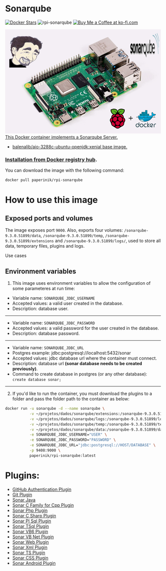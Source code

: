 # Sonarqube

[![Docker Stars](https://img.shields.io/docker/stars/paperinik/rpi-sonarqube.svg)](https://hub.docker.com/r/paperinik/rpi-sonarqube/)
![rpi-sonarqube](https://img.shields.io/docker/pulls/paperinik/rpi-sonarqube)
<a href='https://ko-fi.com/brunocantisano' target='_blank'><img height='15' style='border:0px;height:26px;' src='https://az743702.vo.msecnd.net/cdn/kofi3.png?v=0' border='0' alt='Buy Me a Coffee at ko-fi.com' />

![Raspberry Pi 4](files/raspberry.png)
This Docker container implements a Sonarqube Server.

 * balenalib/aio-3288c-ubuntu-openjdk:xenial base image.
 
### Installation from [Docker registry hub](https://registry.hub.docker.com/u/paperinik/rpi-sonarqube/).

You can download the image with the following command:

```bash
docker pull paperinik/rpi-sonarqube
```

# How to use this image

Exposed ports and volumes
----

The image exposes port `9000`. Also, exports four volumes: `/sonarqube-9.3.0.51899/data`, `/sonarqube-9.3.0.51899/temp`, `/sonarqube-9.3.0.51899/extensions` and `/sonarqube-9.3.0.51899/logs/`, used to store all data, temporary files, plugins and logs.

Use cases

Environment variables
----

1) This image uses environment variables to allow the configuration of some parameteres at run time:

* Variable name: `SONARQUBE_JDBC_USERNAME`
* Accepted values: a valid user created in the database.
* Description: database user.

----

* Variable name: `SONARQUBE_JDBC_PASSWORD`
* Accepted values: a valid password for the user created in the database.
* Description: database password.

----

* Variable name: `SONARQUBE_JDBC_URL`
* Postgres example: jdbc:postgresql://localhost:5432/sonar
* Accepted values: jdbc database url where the container must connect.
* Description: database url **(sonar database needs to be created previously)**.
* Command to create database in postgres (or any other database): `create database sonar;`
----


2) If you'd like to run the container, you must download the plugins to a folder and pass the folder path to the container as below:

```bash
docker run -u sonarqube -d --name sonarqube \
           -v ~/projetos/dados/sonarqube/extensions:/sonarqube-9.3.0.51899/extensions \
           -v ~/projetos/dados/sonarqube/logs:/sonarqube-9.3.0.51899/logs \
           -v ~/projetos/dados/sonarqube/temp:/sonarqube-9.3.0.51899/temp \
           -v ~/projetos/dados/sonarqube/data:/sonarqube-9.3.0.51899/data \
           -e SONARQUBE_JDBC_USERNAME="USER" \
           -e SONARQUBE_JDBC_PASSWORD="PASSWORD" \
           -e SONARQUBE_JDBC_URL="jdbc:postgresql://HOST/DATABASE" \
           -p 9408:9000 \
           paperinik/rpi-sonarqube:latest

```

# Plugins:
* [GitHub Authentication Plugin](https://docs.sonarqube.org/display/PLUG/GitHub+Authentication+Plugin)
* [Git Plugin](https://docs.sonarqube.org/display/PLUG/Git+Plugin)
* [Sonar Java](https://docs.sonarqube.org/display/PLUG/SonarJava)
* [Sonar C Family for Cpp Plugin](https://www.sonarsource.com/products/codeanalyzers/sonarcfamilyforcpp.html)
* [Sonar Php Plugin](https://www.sonarsource.com/products/codeanalyzers/sonarphp.html)
* [Sonar C Sharp Plugin](https://www.sonarsource.com/products/codeanalyzers/sonarcsharp.html)
* [Sonar Pl Sql Plugin](https://www.sonarsource.com/products/codeanalyzers/sonarplsql.html)
* [Sonar TSql Plugin](https://www.sonarsource.com/products/codeanalyzers/sonartsql.html)
* [Sonar VB6 Plugin](https://www.sonarsource.com/products/codeanalyzers/sonarvb6.html)
* [Sonar VB Net Plugin](https://www.sonarsource.com/products/codeanalyzers/sonarvbnet.html)
* [Sonar Web Plugin](https://www.sonarsource.com/products/codeanalyzers/sonarweb.html)
* [Sonar Xml Plugin](https://www.sonarsource.com/products/codeanalyzers/sonarxml.html)
* [Sonar TS Plugin](https://www.sonarsource.com/products/codeanalyzers/sonarts.html)
* [Sonar CSS Plugin](https://github.com/kalidasya/sonar-css-plugin)
* [Sonar Android Plugin](https://github.com/ofields/sonar-android)
